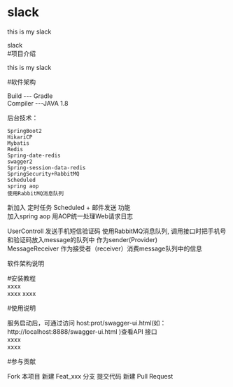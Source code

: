# slack  
this is my slack   
  
slack   
#项目介绍    

this is my slack

#软件架构  

Build --- Gradle  
Compiler ---JAVA 1.8   
  
 后台技术：  
 
    SpringBoot2  
    HikariCP   
    Mybatis  
    Redis   
    Spring-date-redis   
    swagger2  
    Spring-session-data-redis   
    SpringSecurity+RabbitMQ  
    Scheduled    
    spring aop  
    使用RabbitMQ消息队列  
    
新加入 定时任务 Scheduled + 邮件发送 功能     
加入spring aop 用AOP统一处理Web请求日志  

UserControll 发送手机短信验证码 使用RabbitMQ消息队列, 调用接口时把手机号和验证码放入message的队列中 作为sender(Provider)   
MessageReceiver 作为接受者（receiver）消费message队列中的信息


软件架构说明   
 


#安装教程  
xxxx  
xxxx 
xxxx  

#使用说明  

服务启动后，可通过访问 host:prot/swagger-ui.html(如：http://localhost:8888/swagger-ui.html )查看API 接口  
xxxx    
xxxx  

#参与贡献  

Fork 本项目
新建 Feat_xxx 分支
提交代码
新建 Pull Request
